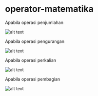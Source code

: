 # operator-matematika

Apabila operasi penjumlahan

![alt text](https://github.com/anisanisah05/operator-matematika/blob/master/b1.jpeg)

Apabila operasi pengurangan

![alt text](https://github.com/anisanisah05/operator-matematika/blob/master/b2.jpeg)

Apabila operasi perkalian

![alt text](https://github.com/anisanisah05/operator-matematika/blob/master/b3.jpeg)

Apabila operasi pembagian

![alt text](https://github.com/anisanisah05/operator-matematika/blob/master/b4.jpeg)
